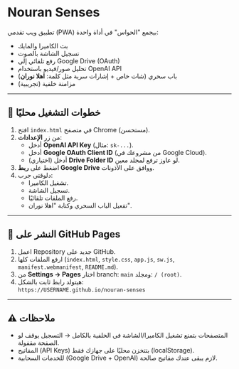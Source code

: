 # Nouran Senses

تطبيق ويب تقدمي (PWA) بيجمع "الحواس" في أداة واحدة:
- بث الكاميرا والمايك
- تسجيل الشاشة بالصوت
- رفع تلقائي إلى Google Drive (OAuth)
- تحليل صور/فيديو باستخدام OpenAI API
- باب سحري (شات خاص + إشارات سرية مثل كلمة: **اهلا نوران**)
- مزامنة خلفية (تجريبية)

---

## 🔧 خطوات التشغيل محليًا
1. افتح `index.html` في متصفح Chrome (مستحسن).
2. من زر **الإعدادات**:
   - أدخل **OpenAI API Key** (مثال: `sk-...`).
   - أدخل **Google OAuth Client ID** (من مشروعك في Google Cloud).
   - (اختياري) أدخل **Drive Folder ID** لو عاوز ترفع لمجلد معين.
3. اضغط على **ربط Google Drive** ووافق على الأذونات.
4. دلوقتي جرب:
   - تشغيل الكاميرا.
   - تسجيل الشاشة.
   - رفع الملفات تلقائيًا.
   - تفعيل الباب السحري وكتابة "اهلا نوران".

---

## 🚀 النشر على GitHub Pages
1. اعمل Repository جديد على GitHub.
2. ارفع الملفات كلها (`index.html`, `style.css`, `app.js`, `sw.js`, `manifest.webmanifest`, `README.md`).
3. من **Settings → Pages** اختار branch: `main` ومجلد: `/ (root)`.
4. هيتولد رابط ثابت بالشكل:  
   `https://USERNAME.github.io/nouran-senses`

---

## ⚠️ ملاحظات
- المتصفحات بتمنع تشغيل الكاميرا/الشاشة في الخلفية بالكامل → التسجيل يوقف لو الصفحة مقفولة.
- المفاتيح (API Keys) بتتخزن محليًا على جهازك فقط (localStorage).
- للخدمات السحابية (Google Drive + OpenAI) لازم يبقى عندك مفاتيح صالحة.
